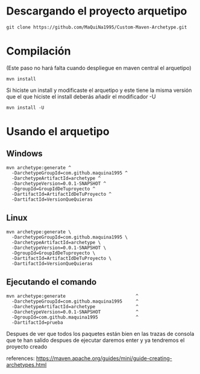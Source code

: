 # Descargando el proyecto arquetipo

`git clone https://github.com/MaQuiNa1995/Custom-Maven-Archetype.git`

# Compilación

(Este paso no hará falta cuando despliegue en maven central el arquetipo)

`mvn install`

Si hiciste un install y modificaste el arquetipo y este tiene la misma versión que el que hiciste el install deberás añadir el modificador -U

`mvn install -U`

# Usando el arquetipo

## Windows
```
mvn archetype:generate ^
  -DarchetypeGroupId=com.github.maquina1995 ^
  -DarchetypeArtifactId=archetype ^
  -DarchetypeVersion=0.0.1-SNAPSHOT ^
  -DgroupId=GroupIdDeTuproyecto ^
  -DartifactId=ArtifactIdDeTuProyecto ^
  -DartifactId=VersionQueQuieras
```

## Linux
```
mvn archetype:generate \
  -DarchetypeGroupId=com.github.maquina1995 \
  -DarchetypeArtifactId=archetype \
  -DarchetypeVersion=0.0.1-SNAPSHOT \
  -DgroupId=GroupIdDeTuproyecto \
  -DartifactId=ArtifactIdDeTuProyecto \
  -DartifactId=VersionQueQuieras
```

## Ejecutando el comando 
```
mvn archetype:generate                          ^
  -DarchetypeGroupId=com.github.maquina1995     ^
  -DarchetypeArtifactId=archetype          		^
  -DarchetypeVersion=0.0.1-SNAPSHOT        		^
  -DgroupId=com.github.maquina1995              ^
  -DartifactId=prueba
```

Despues de ver que todos los paquetes están bien en las trazas de consola que te han salido despues de ejecutar daremos enter y ya tendremos el proyecto creado 

references: https://maven.apache.org/guides/mini/guide-creating-archetypes.html